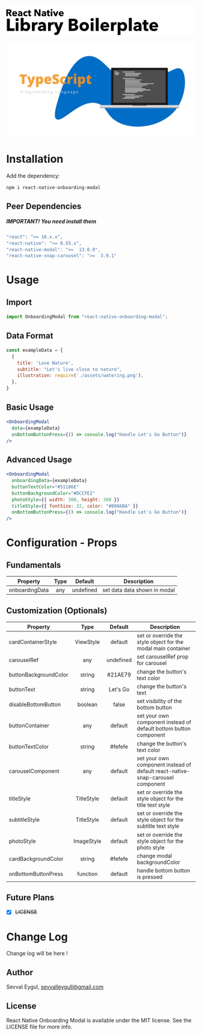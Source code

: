<img alt="React Native Typescript Library Starter" src="assets/logo.png" width="1050"/>

<p align="center">
  <img alt="React Native Typescript Library Starter"
        src="assets/Screenshots/typescript.jpg" />
</p>

# Installation

Add the dependency:

```bash
npm i react-native-onboarding-modal
```

## Peer Dependencies

<h5><i>IMPORTANT! You need install them</i></h5>

```js
"react": ">= 16.x.x",
"react-native": ">= 0.55.x",
"react-native-modal": ">=  13.0.0",
"react-native-snap-carousel": ">=  3.9.1"
```

# Usage

## Import

```jsx
import OnboardingModal from "react-native-onboarding-modal";
```

## Data Format

```jsx
const exampleData = {
  {
    title: 'Love Nature',
    subtitle: "Let's live close to nature",
    illustration: require('./assets/watering.png'),
  },
}
```

## Basic Usage

```jsx
<OnboardingModal
  data={exampleData}
  onBottomButtonPress={() => console.log("Handle Let's Go Button")}
/>
```

## Advanced Usage

```jsx
<OnboardingModal
  onboardingData={exampleData}
  buttonTextColor="#51186E"
  buttonBackgroundColor="#DCCFE2"
  photoStyle={{ width: 300, height: 300 }}
  titleStyle={{ fontSize: 32, color: "#8066BA" }}
  onBottomButtonPress={() => console.log("Handle Let's Go Button")}
/>
```

# Configuration - Props

## Fundamentals

| Property       | Type |  Default  | Description                  |
| -------------- | :--: | :-------: | ---------------------------- |
| onboardingData | any  | undefined | set data data shown in modal |

## Customization (Optionals)

| Property              |    Type    |  Default  | Description                                                                    |
| --------------------- | :--------: | :-------: | ------------------------------------------------------------------------------ |
| cardContainerStyle    | ViewStyle  |  default  | set or override the style object for the modal main container                  |
| carouselRef           |    any     | undefined | set carouselRef prop for carousel                                              |
| buttonBackgroundColor |   string   |  #21AE79  | change the button's text color                                                 |
| buttonText            |   string   | Let's Go  | change the button's text                                                       |
| disableBottomButton   |  boolean   |   false   | set visibility of the bottom button                                            |
| buttonContainer       |    any     |  default  | set your own component instead of default bottom button component              |
| buttonTextColor       |   string   |  #fefefe  | change the button's text color                                                 |
| carouselComponent     |    any     |  default  | set your own component instead of default react-native-snap-carousel component |
| titleStyle            | TitleStyle |  default  | set or override the style object for the title text style                      |
| subtitleStyle         | TitleStyle |  default  | set or override the style object for the subtitle text style                   |
| photoStyle            | ImageStyle |  default  | set or override the style object for the photo style                           |
| cardBackgroundColor   |   string   |  #fefefe  | change modal backgroundColor                                                   |
| onBottomButtonPress   |  function  |  default  | handle bottom button is pressed                                                |

## Future Plans

- [x] ~~LICENSE~~

# Change Log

Change log will be here !

## Author

Sevval Eygul, sevvalleygull@gmail.com

## License

React Native Onboarding Modal is available under the MIT license. See the LICENSE file for more info.

